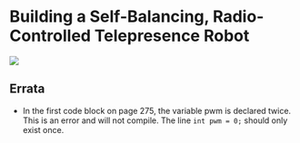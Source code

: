 # Building a Self-Balancing, Radio-Controlled Telepresence Robot

![](media/self-balancing.gif)

## Errata

* In the first code block on page 275, the variable pwm is declared twice.
This is an error and will not compile. 
The line `int pwm = 0;` should only exist once.
